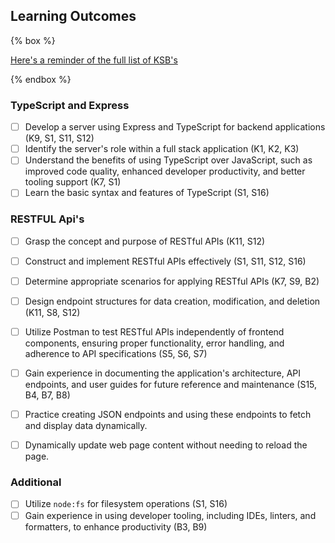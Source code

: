 ## Learning Outcomes

{% box %}

[Here's a reminder of the full list of KSB's](/course/ksb)

{% endbox %}

### TypeScript and Express

- [ ] Develop a server using Express and TypeScript for backend applications (K9, S1, S11, S12)
- [ ] Identify the server's role within a full stack application (K1, K2, K3)
- [ ] Understand the benefits of using TypeScript over JavaScript, such as improved code quality, enhanced developer productivity, and better tooling support (K7, S1)
- [ ] Learn the basic syntax and features of TypeScript (S1, S16)

### RESTFUL Api's
- [ ] Grasp the concept and purpose of RESTful APIs (K11, S12)
- [ ] Construct and implement RESTful APIs effectively (S1, S11, S12, S16)
- [ ] Determine appropriate scenarios for applying RESTful APIs (K7, S9, B2)
- [ ] Design endpoint structures for data creation, modification, and deletion (K11, S8, S12)
- [ ] Utilize Postman to test RESTful APIs independently of frontend components, ensuring proper functionality, error handling, and adherence to API specifications (S5, S6, S7)
- [ ] Gain experience in documenting the application's architecture, API endpoints, and user guides for future reference and maintenance (S15, B4, B7, B8)
- [ ] Practice creating JSON endpoints and using these endpoints to fetch and display data dynamically.
- [ ] Dynamically update web page content without needing to reload the page.


### Additional
- [ ] Utilize `node:fs` for filesystem operations (S1, S16)
- [ ] Gain experience in using developer tooling, including IDEs, linters, and formatters, to enhance productivity (B3, B9)